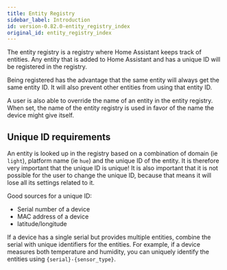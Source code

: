 ```yaml
---
title: Entity Registry
sidebar_label: Introduction
id: version-0.82.0-entity_registry_index
original_id: entity_registry_index
---
```


The entity registry is a registry where Home Assistant keeps track of entities. Any entity that is added to Home Assistant and has a unique ID will be registered in the registry.

Being registered has the advantage that the same entity will always get the same entity ID. It will also prevent other entities from using that entity ID.

A user is also able to override the name of an entity in the entity registry. When set, the name of the entity registry is used in favor of the name the device might give itself.

## Unique ID requirements

An entity is looked up in the registry based on a combination of domain (ie `light`), platform name (ie `hue`) and the unique ID of the entity. It is therefore very important that the unique ID is unique! It is also important that it is not possible for the user to change the unique ID, because that means it will lose all its settings related to it.

Good sources for a unique ID:

 - Serial number of a device
 - MAC address of a device
 - latitude/longitude

If a device has a single serial but provides multiple entities, combine the serial with unique identifiers for the entities. For example, if a device measures both temperature and humidity, you can uniquely identify the entities using `{serial}-{sensor_type}`.
